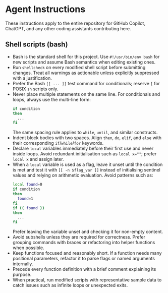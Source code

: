 # Agent Instructions

These instructions apply to the entire repository for GitHub Copilot, ChatGPT, and any other coding assistants contributing here.

## Shell scripts (bash)
- Bash is the standard shell for this project. Use `#!/usr/bin/env bash` for new scripts and assume Bash semantics when editing existing ones.
- Run `shellcheck` on every modified shell script before submitting changes. Treat all warnings as actionable unless explicitly suppressed with a justification.
- Prefer the Bash `[[ ... ]]` test command for conditionals; reserve `[` for POSIX `sh` scripts only.
- Never place multiple statements on the same line. For conditionals and loops, always use the multi-line form:
  ```bash
  if condition
  then
    ...
  fi
  ```
  The same spacing rule applies to `while`, `until`, and similar constructs.
- Indent block bodies with two spaces. Align `then`, `do`, `elif`, and `else` with their corresponding `if`/`while`/`for` keywords.
- Declare `local` variables immediately before their first use and never inside loops. Avoid redundant initialisation such as `local x=""`; prefer `local x` and assign later.
- When a `local` variable is used as a flag, leave it unset until the condition is met and test it with `[[ -n $flag_var ]]` instead of initialising sentinel values and relying on arithmetic evaluation. Avoid patterns such as:
  ```bash
  local found=0
  if condition
  then
    found=1
  fi
  if (( found ))
  then
    ...
  fi
  ```
  Prefer leaving the variable unset and checking it for non-empty content.
- Avoid subshells unless they are required for correctness. Prefer grouping commands with braces or refactoring into helper functions when possible.
- Keep functions focused and reasonably short. If a function needs many positional parameters, refactor it to parse flags or named arguments internally.
- Precede every function definition with a brief comment explaining its purpose.
- When practical, run modified scripts with representative sample data to catch issues such as infinite loops or unexpected exits.

